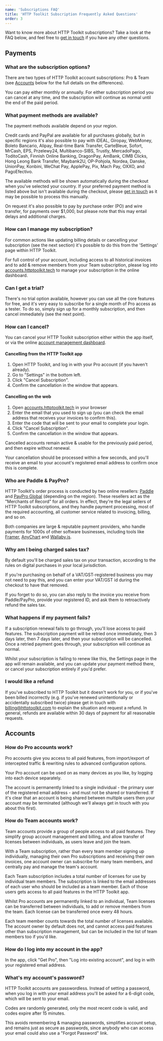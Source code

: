 ```yaml
---
name: 'Subscriptions FAQ'
title: 'HTTP Toolkit Subscription Frequently Asked Questions'
order: 3
---
```


Want to know more about HTTP Toolkit subscriptions? Take a look at the FAQ below, and feel free to [get in touch](/contact/) if you have any other questions.

## Payments

### What are the subscription options?

There are two types of HTTP Toolkit account subscriptions: Pro & Team (see [Accounts](#accounts) below for the full details on the differences).

You can pay either monthly or annually. For either subscription period you can cancel at any time, and the subscription will continue as normal until the end of the paid period.

### What payment methods are available?

The payment methods available depend on your region.

Credit cards and PayPal are available for all purchases globally, but in specific regions it's also possible to pay with iDEAL, Giropay, WebMoney, Boleto Bancario, Alipay, Real-time Bank Transfer, CarteBleue, Sofort, MrCash, EPS, Przelewy24, Multibanco-SIBS, Trustly, MercadoPago, ToditoCash, Finnish Online Banking, DragonPay, AmBank, CIMB Clicks, Hong Leong Bank Transfer, Maybank2U, OP-Pohjola, Nordea, Danske, UnionPay, Konbini, WeChat Pay, ApplePay, Pix, Mach Pay, OXXO, and PagoEfectivo.

The available methods will be shown automatically during the checkout when you've selected your country. If your preferred payment method is listed above but isn't available during the checkout, please [get in touch](/contact/) as it may be possible to process this manually.

On request it's also possible to pay by purchase order (PO) and wire transfer, for payments over $1,000, but please note that this may entail delays and additional charges.

### How can I manage my subscription?

For common actions like updating billing details or cancelling your subscription (see the next section) it's possible to do this from the 'Settings' page within HTTP Toolkit.

For full control of your account, including access to all historical invoices and to add & remove members from your Team subscription, please log into [accounts.httptoolkit.tech](https://accounts.httptoolkit.tech/) to manage your subscription in the online dashboard.

### Can I get a trial?

There's no trial option available, however you can use all the core features for free, and it's very easy to subscribe for a single month of Pro access as a tester. To do so, simply sign up for a monthly subscription, and then cancel immediately (see the next point).

### How can I cancel?

You can cancel your HTTP Toolkit subscription either within the app itself, or via the online [account management dashboard](https://accounts.httptoolkit.tech/).

#### Cancelling from the HTTP Toolkit app

1. Open HTTP Toolkit, and log in with your Pro account (if you haven't already).
2. Go to "Settings" in the bottom left.
3. Click "Cancel Subscription".
4. Confirm the cancellation in the window that appears.

#### Cancelling on the web

1. Open [accounts.httptoolkit.tech](https://accounts.httptoolkit.tech/) in your browser
2. Enter the email that you used to sign up (you can check the email address that receives your invoices to confirm this).
3. Enter the code that will be sent to your email to complete your login.
4. Click "Cancel Subscription".
5. Confirm the cancellation in the window that appears.

Cancelled accounts remain active & usable for the previously paid period, and then expire without renewal.

Your cancellation should be processed within a few seconds, and you'll receive an email to your account's registered email address to confirm once this is complete.

### Who are Paddle & PayPro?

HTTP Toolkit's order process is conducted by two online resellers: <a href="https://paddle.com">Paddle</a> and <a href="https://payproglobal.com/">PayPro Global</a> (depending on the region). These resellers act as the "Merchants of Record" for all orders. In effect, they're the legal sellers of HTTP Toolkit subscriptions, and they handle payment processing, most of the required accounting, all customer service related to invoicing, billing, and so on.

Both companies are large & reputable payment providers, who handle payments for 1000s of other software businesses, including tools like [Framer](https://www.framer.com/), [AnyChart](https://www.anychart.com/) and [Wallaby.js](https://wallabyjs.com/).

### Why am I being charged sales tax?

By default you'll be charged sales tax on your transaction, according to the rules on digital purchases in your local jurisdiction.

If you're purchasing on behalf of a VAT/GST-registered business you may not need to pay this, and you can enter your VAT/GST id during the checkout to have that removed.

If you forget to do so, you can also reply to the invoice you receive from Paddle/PayPro, provide your registered ID, and ask them to retroactively refund the sales tax.

### What happens if my payment fails?

If a subscription renewal fails to go through, you'll lose access to paid features. The subscription payment will be retried once immediately, then 3 days later, then 7 days later, and then your subscription will be cancelled. Once a retried payment goes through, your subscription will continue as normal.

Whilst your subscription is failing to renew like this, the Settings page in the app will remain available, and you can update your payment method there, or cancel your subscription entirely if you'd prefer.

### I would like a refund

If you've subscribed to HTTP Toolkit but it doesn't work for you, or if you've been billed incorrectly (e.g. if you've renewed unintentionally or accidentally subscribed twice) please get in touch with billing@httptoolkit.com to explain the situation and request a refund. In general, refunds are available within 30 days of payment for all reasonable requests.

## Accounts

### How do Pro accounts work?

Pro accounts give you access to all paid features, from import/export of intercepted traffic & rewriting rules to advanced configuration options.

Your Pro account can be used on as many devices as you like, by logging into each device separately.

The account is permanently linked to a single individual - the primary user of the registered email address - and must not be shared or transferred. If it's clear that an account is being shared between multiple users then your account may be terminated (although we'll always get in touch with you about this first).

### How do Team accounts work?

Team accounts provide a group of people access to all paid features. They simplify group account management and billing, and allow transfer of licenses between individuals, as users leave and join the team.

With a Team subscription, rather than every team member signing up individually, managing their own Pro subscriptions and receiving their own invoices, one account owner can subscribe for many team members, and centrally pay and manage the team's account.

Each Team subscription includes a total number of licenses for use by individual team members. The subscription is linked to the email addresses of each user who should be included as a team member. Each of those users gets access to all paid features in the HTTP Toolkit app.

Whilst Pro accounts are permanently linked to an individual, Team licenses can be transferred between individuals, to add or remove members from the team. Each license can be transferred once every 48 hours.

Each team member counts towards the total number of licenses available. The account owner by default does not, and cannot access paid features other than subscription management, but can be included in the list of team members too if you'd like.

### How do I log into my account in the app?

In the app, click "Get Pro", then "Log into existing account", and log in with your registered email address.

### What's my account's password?

HTTP Toolkit accounts are passwordless. Instead of setting a password, when you log in with your email address you'll be asked for a 6-digit code, which will be sent to your email.

Codes are randomly generated, only the most recent code is valid, and codes expire after 15 minutes.

This avoids remembering & managing passwords, simplifies account setup, and remains just as secure as passwords, since anybody who can access your email could also use a "Forgot Password" link.

